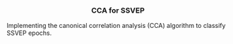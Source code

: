 ### <center>CCA for SSVEP</center>

Implementing the canonical correlation analysis (CCA) algorithm to classify SSVEP epochs.
